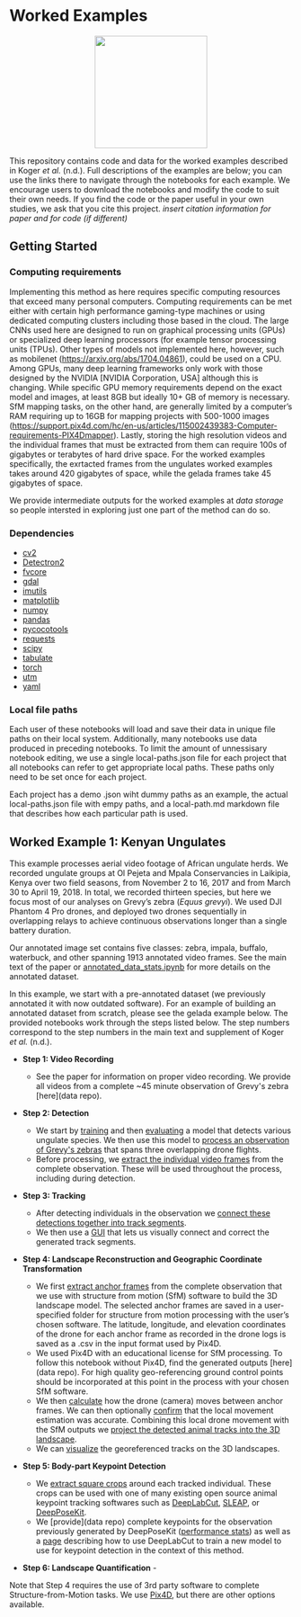 # Worked Examples

<p align="center">
<img src="https://github.com/benkoger/overhead-video-worked-examples/blob/main/pictures/tracks_on_map_observation088.png" height="200px">
</p>

This repository contains code and data for the worked examples described in Koger *et al.* (n.d.). Full descriptions of the examples are below; you can use the links there to navigate through the notebooks for each example. We encourage users to download the notebooks and modify the code to suit their own needs. If you find the code or the paper useful in your own studies, we ask that you cite this project. *insert citation information for paper and for code (if different)*

## Getting Started
### Computing requirements
Implementing this method as here requires specific computing resources that exceed many personal computers. Computing requirements can be met either with certain high performance gaming-type machines or using dedicated computing clusters including those based in the cloud.  The large CNNs used here are designed to run on graphical processing units (GPUs) or specialized deep learning processors (for example tensor processing units (TPUs). Other types of models not implemented here, however, such as mobilenet (https://arxiv.org/abs/1704.04861), could be used on a CPU.  Among GPUs, many deep learning frameworks only work with those designed by the NVIDIA [NVIDIA Corporation, USA] although this is changing. While specific GPU memory requirements depend on the exact model and images, at least 8GB but ideally 10+ GB of memory is necessary. SfM mapping tasks, on the other hand, are generally limited by a computer’s RAM requiring up to 16GB for mapping projects with 500-1000 images (https://support.pix4d.com/hc/en-us/articles/115002439383-Computer-requirements-PIX4Dmapper). Lastly, storing the high resolution videos and the individual frames that must be extracted from them can require 100s of gigabytes or terabytes of hard drive space. For the worked examples specifically, the exrtacted frames from the ungulates worked examples takes around 420 gigabytes of space, while the gelada frames take 45 gigabytes of space.

We provide intermediate outputs for the worked examples at *data storage* so people intersted in exploring just one part of the method can do so.

### Dependencies
- [cv2](https://opencv.org/)
- [Detectron2](https://detectron2.readthedocs.io/en/latest/)
- [fvcore](https://github.com/facebookresearch/fvcore)
- [gdal](https://gdal.org/)
- [imutils](https://github.com/PyImageSearch/imutils)
- [matplotlib](https://matplotlib.org/)
- [numpy](https://numpy.org/)
- [pandas](https://pandas.pydata.org/)
- [pycocotools](https://pypi.org/project/pycocotools/)
- [requests](https://pypi.org/project/requests/)
- [scipy](https://scipy.org/)
- [tabulate](https://pypi.org/project/tabulate/)
- [torch](https://pytorch.org/docs/stable/torch.html)
- [utm](https://pypi.org/project/utm/)
- [yaml](https://pyyaml.org/wiki/PyYAMLDocumentation)

### Local file paths
Each user of these notebooks will load and save their data in unique file paths on their local system. Additionally, many notebooks use data produced in preceding notebooks. To limit the amount of unnessisary notebook editing, we use a single local-paths.json file for each project that all notebooks can refer to get appropriate local paths. These paths only need to be set once for each project. 

Each project has a demo .json wiht dummy paths as an example, the actual local-paths.json file with empy paths, and a local-path.md markdown file that describes how each particular path is used.

## Worked Example 1: Kenyan Ungulates

This example processes aerial video footage of African ungulate herds. We recorded ungulate groups at Ol Pejeta and Mpala Conservancies in Laikipia, Kenya over two field seasons, from November 2 to 16, 2017 and from March 30 to April 19, 2018. In total, we recorded thirteen species, but here we focus most of our analyses on Grevy’s zebra (*Equus grevyi*). We used DJI Phantom 4 Pro drones, and deployed two drones sequentially in overlapping relays to achieve continuous observations longer than a single battery duration.

Our annotated image set contains five classes: zebra, impala, buffalo, waterbuck, and other spanning 1913 annotated video frames. See the main text of the paper or [annotated_data_stats.ipynb](https://github.com/benkoger/overhead-video-worked-examples/blob/main/ungulates/detection/model-training/annotated_data_stats.ipynb) for more details on the annotated dataset.

In this example, we start with a pre-annotated dataset (we previously annotated it with now outdated software). For an example of building an annotated dataset from scratch, please see the gelada example below. The provided notebooks work through the steps listed below. The step numbers correspond to the step numbers in the main text and supplement of Koger *et al.* (n.d.). 
- **Step 1: Video Recording** 
    - See the paper for information on proper video recording. We provide all videos from a complete ~45 minute observation of Grevy's zebra [here](data repo).
- **Step 2: Detection** 
    - We start by [training](./ungulates/detection/model-training/train_ungulate_detection.ipynb) and then [evaluating](./ungulates/detection/model-training/precision-accuracy-curves.ipynb) a model that detects various ungulate species. We then use this model to [process an observation of Grevy's zebras](./ungulates/detection/inference/process-video.ipynb) that spans three overlapping drone flights. 
    - Before processing, we [extract the individual video frames](https://github.com/benkoger/overhead-video-worked-examples/blob/main/ungulates/detection/inference/extract_video_frames.ipynb) from the complete observation. These will be used throughout the process, including during detection. 
- **Step 3: Tracking** 
    - After detecting individuals in the observation we [connect these detections together into track segments](https://github.com/benkoger/overhead-video-worked-examples/blob/main/ungulates/tracking/detections_to_tracks.ipynb). 
    - We then use a [GUI](https://github.com/benkoger/overhead-video-worked-examples/blob/main/ungulates/tracking/track_correction_GUI.ipynb) that lets us visually connect and correct the generated track segments.
- **Step 4: Landscape Reconstruction and Geographic Coordinate Transformation** 
    -  We first [extract anchor frames](https://github.com/benkoger/overhead-video-worked-examples/blob/main/ungulates/mapping/get_anchor_frames.ipynb) from the complete observation that we use with structure from motion (SfM) software to build the 3D landscape model. The selected anchor frames are saved in a user-specified folder for structure from motion processing with the user’s chosen software. The latitude, longitude, and elevation coordinates of the drone for each anchor frame as recorded in the drone logs is saved as a .csv in the input format used by Pix4D. 
    - We used Pix4D with an educational license for SfM processing. To follow this notebook without Pix4D, find the generated outputs [here](data repo). For high quality geo-referencing ground control points should be incorporated at this point in the process with your chosen SfM software. 
    - We then [calculate](https://github.com/benkoger/overhead-video-worked-examples/blob/main/ungulates/mapping/extract_drone_movement.ipynb) how the drone (camera) moves between anchor frames. We can then optionally [confirm](https://github.com/benkoger/overhead-video-worked-examples/blob/main/ungulates/mapping/intersegment-differences.ipynb) that the local movement estimation was accurate. Combining this local drone movement with the SfM outputs we [project the detected animal tracks into the 3D landscape](https://github.com/benkoger/overhead-video-worked-examples/blob/main/ungulates/mapping/drone_to_landscape.ipynb). 
    - We can [visualize](https://github.com/benkoger/overhead-video-worked-examples/blob/main/ungulates/mapping/visualize_tracks_figure.ipynb) the georeferenced tracks on the 3D landscapes. 

- **Step 5: Body-part Keypoint Detection** 
    - We [extract square crops](https://github.com/benkoger/overhead-video-worked-examples/blob/main/ungulates/postures/crop_out_tracks.ipynb) around each tracked individual. These crops can be used with one of many existing open source animal keypoint tracking softwares such as [DeepLabCut](http://www.mackenziemathislab.org/deeplabcut), [SLEAP](https://sleap.ai/), or [DeepPoseKit](https://github.com/jgraving/DeepPoseKit). 
    - We [provide](data repo) complete keypoints for the observation previously generated by DeepPoseKit ([performance stats](https://elifesciences.org/articles/47994)) as well as a [page]() describing how to use DeepLabCut to train a new model to use for keypoint detection in the context of this method.

- **Step 6: Landscape Quantification** - 

Note that Step 4 requires the use of 3rd party software to complete Structure-from-Motion tasks. We use [Pix4D](https://www.pix4d.com/product/pix4dmapper-photogrammetry-software), but there are other options available. 